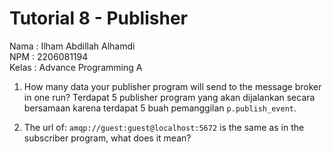 # Tutorial 8 - Publisher

Nama : Ilham Abdillah Alhamdi <br>
NPM : 2206081194 <br>
Kelas : Advance Programming A <br>

1. How many data your publisher program will send to the message broker in one run?
   Terdapat 5 publisher program yang akan dijalankan secara bersamaan karena terdapat 5 buah pemanggilan `p.publish_event`.

2. The url of: `amqp://guest:guest@localhost:5672` is the same as in the subscriber
program, what does it mean?
